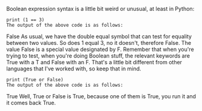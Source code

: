 Boolean expression syntax is a little bit weird or unusual, at least in Python:

```
print (1 == 3)
The output of the above code is as follows:

```
False
As usual, we have the double equal symbol that can test for equality between two values. So does 1 equal 3, no it doesn't, therefore False. The value False is a special value designated by F. Remember that when you're trying to test, when you're doing Boolean stuff, the relevant keywords are True with a T and False with an F. That's a little bit different from other languages that I've worked with, so keep that in mind.

```
print (True or False)
The output of the above code is as follows:

```
True
Well, True or False is True, because one of them is True, you run it and it comes back True.
